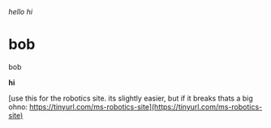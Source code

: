 *hello*
_hi_
# bob
bob

**hi**

[use this for the robotics site. its slightly easier, but if it breaks thats a big ohno: https://tinyurl.com/ms-robotics-site](https://tinyurl.com/ms-robotics-site)
